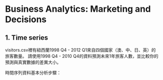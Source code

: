 # Business Analytics: Marketing and Decisions 
## 1. Time series
visitors.csv裡有紐西蘭1998 Q4 - 2012 Q1來自四個國家（澳、中、日、英）的旅客數量。
請使用1998 Q4 - 2010 Q4的資料預測未來1年旅客人數，並比較你的預測與真實數據的差異大小。

時間序列資料基本分析步驟：
